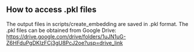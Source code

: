 ## How to access .pkl files
The output files in scripts/create_embedding are saved in .pkl format.
The .pkl files can be obtained from Google Drive:
https://drive.google.com/drive/folders/1uJN1uG-Z6HFduPgDKIzFCj3gU8PcJ2oe?usp=drive_link
